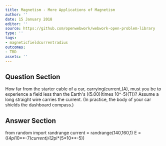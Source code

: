 ```yaml
---
title: Magnetism - More Applications of Magnetism
author: ''
date: 15 January 2018
editor: ''
source: https://github.com/openwebwork/webwork-open-problem-library
type: ''
tags:
- magneticfieldcurrentradius
outcomes:
- TBD
assets: ''
---
```


## Question Section 

How far from the starter cable of a car, carrying(current,(A), must you be to experience a field less than the Earth's ((5.00)(times 10^-5)(T))? Assume a long straight wire carries the current. (In practice, the body of your car shields the dashboard compass.)



## Answer Section

from random import randrange
current = randrange(140,160,1)
E = ((4*pi*10**-7)*current)/(2*pi*(5*10**-5))